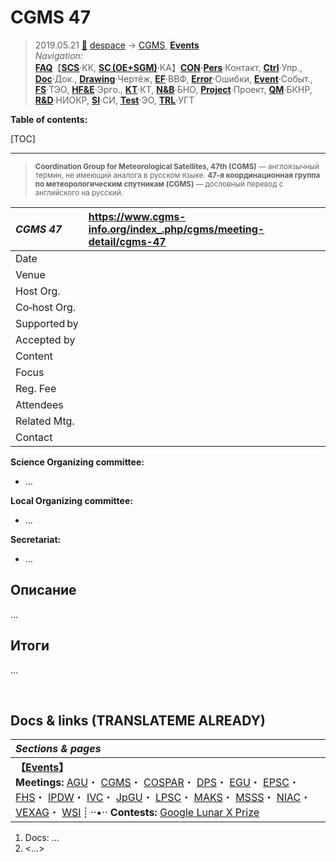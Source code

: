 # CGMS 47
> 2019.05.21 [🚀](../../index/index.md) [despace](index.md) → [CGMS](cgms.md), **[Events](event.md)**  
> *Navigation:*  
> **[FAQ](faq.md)**【**[SCS](scs.md)**·КК, **[SC (OE+SGM)](sc.md)**·КА】**[CON](contact.md)·[Pers](person.md)**·Контакт, **[Ctrl](control.md)**·Упр., **[Doc](doc.md)**·Док., **[Drawing](drawing.md)**·Чертёж, **[EF](ef.md)**·ВВФ, **[Error](error.md)**·Ошибки, **[Event](event.md)**·Событ., **[FS](fs.md)**·ТЭО, **[HF&E](hfe.md)**·Эрго., **[KT](kt.md)**·КТ, **[N&B](nnb.md)**·БНО, **[Project](project.md)**·Проект, **[QM](qm.md)**·БКНР, **[R&D](rnd.md)**·НИОКР, **[SI](si.md)**·СИ, **[Test](test.md)**·ЭО, **[TRL](trl.md)**·УГТ

**Table of contents:**

[TOC]

---

> <small>**Coordination Group for Meteorological Satellites, 47th (CGMS)** — англоязычный термин, не имеющий аналога в русском языке. **47-я координационная группа по метеорологическим спутникам (CGMS)** — дословный перевод с английского на русский.</small>

|*CGMS 47*|<https://www.cgms-info.org/index_.php/cgms/meeting-detail/cgms-47>|
|:-|:-|
|Date| |
|Venue| |
|Host Org.| |
|Co‑host Org.| |
|Supported by| |
|Accepted by| |
|Content| |
|Focus| |
|Reg. Fee| |
|Attendees| |
|Related Mtg.| |
|Contact| |

**Science Organizing committee:**

   - …

**Local Organizing committee:**

   - …

**Secretariat:**

   - …



## Описание
…



## Итоги
…



<p style="page-break-after:always"> </p>

## Docs & links (TRANSLATEME ALREADY)
|*Sections & pages*|
|:-|
|**【[Events](event.md)】**<br> **Meetings:** [AGU](agu.md)・ [CGMS](cgms.md)・ [COSPAR](contact/cospar.md)・ [DPS](dps.md)・ [EGU](egu.md)・ [EPSC](epsc.md)・ [FHS](fhs.md)・ [IPDW](ipdw.md)・ [IVC](ivc.md)・ [JpGU](jpgu.md)・ [LPSC](lpsc.md)・ [MAKS](maks.md)・ [MSSS](msss.md)・ [NIAC](niac_program.md)・ [VEXAG](vexag.md)・ [WSI](wsi.md) ┊ ··•·· **Contests:** [Google Lunar X Prize](google_lunar_x_prize.md)|

   1. Docs: …
   1. <…>
